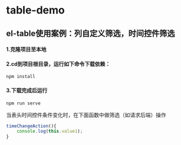 # table-demo

## el-table使用案例：列自定义筛选，时间控件筛选
#### 1.克隆项目至本地
#### 2.cd到项目根目录，运行如下命令下载依赖：
```
npm install
```

#### 3.下载完成后运行
```
npm run serve
```
当表头时间控件条件变化时，在下面函数中做筛选（如请求后端）操作

```javascript
timeChangeAction(){
    console.log(this.value1);
}
```